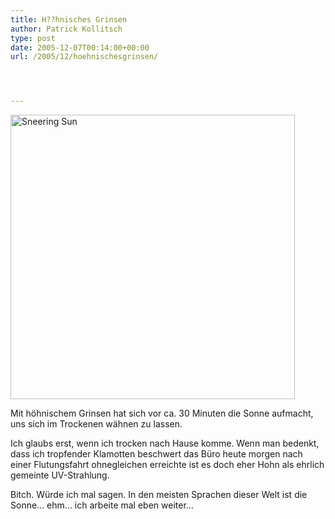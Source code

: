 ```yaml
---
title: H??hnisches Grinsen
author: Patrick Kollitsch
type: post
date: 2005-12-07T00:14:00+00:00
url: /2005/12/hoehnischesgrinsen/




---
```

[<img width="455" src="//static.flickr.com/34/71090194_d208989eff.jpg" alt="Sneering Sun" />][1]

Mit höhnischem Grinsen hat sich vor ca. 30 Minuten die Sonne aufmacht, uns sich im Trockenen wähnen zu lassen. 

Ich glaubs erst, wenn ich trocken nach Hause komme. Wenn man bedenkt, dass ich tropfender Klamotten beschwert das Büro heute morgen nach einer Flutungsfahrt ohnegleichen erreichte ist es doch eher Hohn als ehrlich gemeinte UV-Strahlung.

Bitch. Würde ich mal sagen. In den meisten Sprachen dieser Welt ist die Sonne... ehm... ich arbeite mal eben weiter...

 [1]: http://www.flickr.com/photos/schreibblogade/71090194/ "Sneering Sun"

